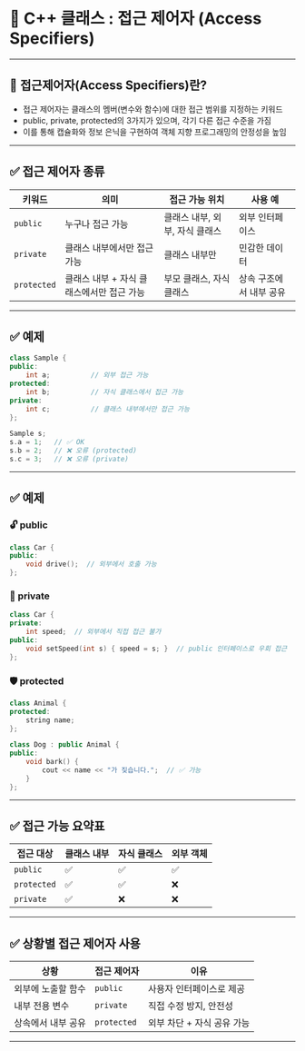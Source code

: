 # 🧱 C++ 클래스 : 접근 제어자 (Access Specifiers) 


---
## 📘 접근제어자(Access Specifiers)란?

- 접근 제어자는 클래스의 멤버(변수와 함수)에 대한 접근 범위를 지정하는 키워드
- public, private, protected의 3가지가 있으며, 각기 다른 접근 수준을 가짐
- 이를 통해 캡슐화와 정보 은닉을 구현하여 객체 지향 프로그래밍의 안정성을 높임

---

## ✅ 접근 제어자 종류

| 키워드 | 의미 | 접근 가능 위치 | 사용 예 |
|--------|------|----------------|----------|
| `public` | 누구나 접근 가능 | 클래스 내부, 외부, 자식 클래스 | 외부 인터페이스 |
| `private` | 클래스 내부에서만 접근 가능 | 클래스 내부만 | 민감한 데이터 |
| `protected` | 클래스 내부 + 자식 클래스에서만 접근 가능 | 부모 클래스, 자식 클래스 | 상속 구조에서 내부 공유 |

---

## ✅ 예제

```cpp
class Sample {
public:
    int a;          // 외부 접근 가능
protected:
    int b;          // 자식 클래스에서 접근 가능
private:
    int c;          // 클래스 내부에서만 접근 가능
};

Sample s;
s.a = 1;   // ✅ OK
s.b = 2;   // ❌ 오류 (protected)
s.c = 3;   // ❌ 오류 (private)
```

---

## ✅ 예제

### 🔓 public
```cpp
class Car {
public:
    void drive();  // 외부에서 호출 가능
};
```

### 🔐 private
```cpp
class Car {
private:
    int speed;  // 외부에서 직접 접근 불가
public:
    void setSpeed(int s) { speed = s; }  // public 인터페이스로 우회 접근
};
```

### 🛡️ protected
```cpp
class Animal {
protected:
    string name;
};

class Dog : public Animal {
public:
    void bark() {
        cout << name << "가 짖습니다.";  // ✅ 가능
    }
};
```

---

## ✅ 접근 가능 요약표

| 접근 대상 | 클래스 내부 | 자식 클래스 | 외부 객체 |
|------------|---------------|----------------|----------------|
| `public`    | ✅ | ✅ | ✅ |
| `protected` | ✅ | ✅ | ❌ |
| `private`   | ✅ | ❌ | ❌ |

---

## ✅ 상황별 접근 제어자 사용

| 상황 |  접근 제어자 | 이유 |
|------|------------------|------|
| 외부에 노출할 함수 | `public` | 사용자 인터페이스로 제공 |
| 내부 전용 변수 | `private` | 직접 수정 방지, 안전성 |
| 상속에서 내부 공유 | `protected` | 외부 차단 + 자식 공유 가능 |

---